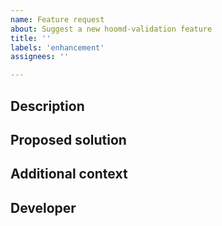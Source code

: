 ```yaml
---
name: Feature request
about: Suggest a new hoomd-validation feature
title: ''
labels: 'enhancement'
assignees: ''

---
```


## Description

<!-- What new capability would you like in hoomd-validation? -->

## Proposed solution

<!-- How should this capability be implemented? -->
<!-- What might the user API look like? -->

## Additional context

<!-- What additional information is helpful to understand this request? -->

## Developer

<!-- Who should implement the new functionality? We would welcome your contribution! -->
